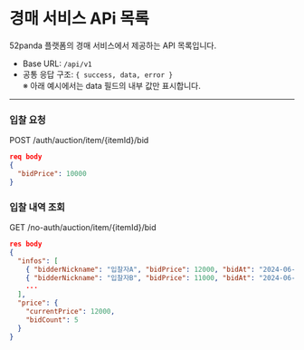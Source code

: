 # 경매 서비스 APi 목록
52panda 플랫폼의 경매 서비스에서 제공하는 API 목록입니다.
- Base URL: `/api/v1`
- 공통 응답 구조: `{ success, data, error }`  
※ 아래 예시에서는 data 필드의 내부 값만 표시합니다.

---

### 입찰 요청
POST /auth/auction/item/{itemId}/bid
```Json
req body
{
  "bidPrice": 10000
}
```

### 입찰 내역 조회
GET /no-auth/auction/item/{itemId}/bid
```Json
res body
{
  "infos": [
    { "bidderNickname": "입찰자A", "bidPrice": 12000, "bidAt": "2024-06-11T10:15:30" },
    { "bidderNickname": "입찰자B", "bidPrice": 11000, "bidAt": "2024-06-11T09:45:10" },
    ...
  ],
  "price": {
    "currentPrice": 12000,
    "bidCount": 5
  }
}
```
